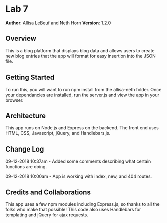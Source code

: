 # Lab 7

**Author**: Allisa LeBeuf and Neth Horn
**Version**: 1.2.0

## Overview
This is a blog platform that displays blog data and allows users to create new blog entries that the app will format for easy insertion into the JSON file.

## Getting Started
To run this, you will want to run npm install from the allisa-neth folder. Once your dependancies are installed, run the server.js and view the app in your browser.

## Architecture
This app runs on Node.js and Express on the backend. The front end uses HTML, CSS, Javascript, jQuery, and Handlebars.js.

## Change Log
09-12-2018 10:37am - Added some comments describing what certain functions are doing.

09-12-2018 10:00am - App is working with index, new, and 404 routes.

## Credits and Collaborations
This app uses a few npm modules including Express.js, so thanks to all the folks who make that possible!
This code also uses Handlebars for templating and jQuery for ajax requests.